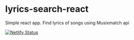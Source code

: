 # lyrics-search-react
 Simple react app. Find lyrics of songs using Musixmatch api

 [![Netlify Status](https://api.netlify.com/api/v1/badges/05dcc1d1-ac0a-4679-b6cd-031fd2f56430/deploy-status)](https://app.netlify.com/sites/lyrics-search-react/deploys)
